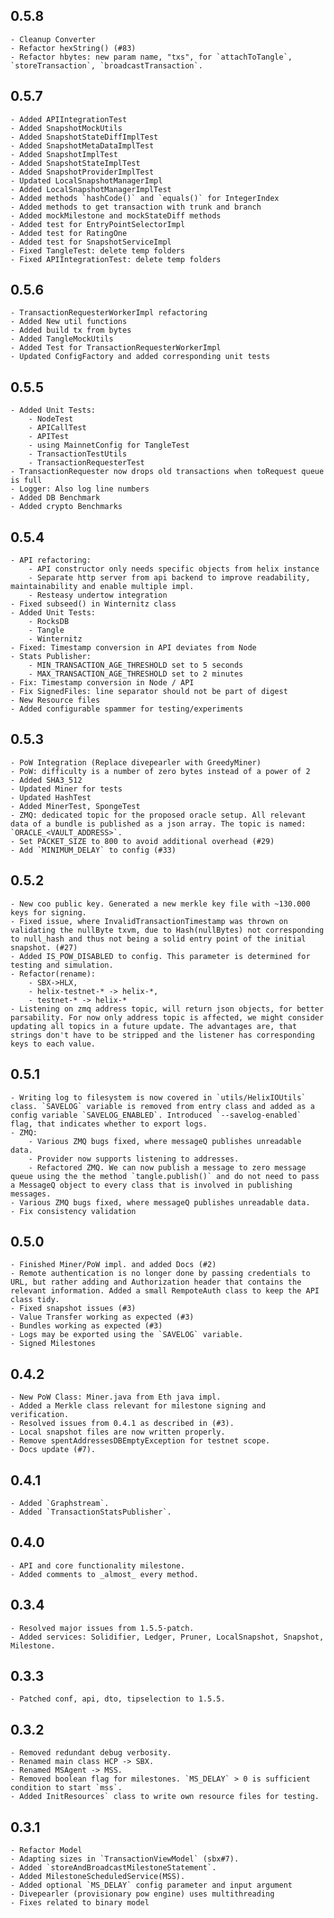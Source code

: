 ## 0.5.8
    - Cleanup Converter
    - Refactor hexString() (#83)
    - Refactor hbytes: new param name, "txs", for `attachToTangle`, `storeTransaction`, `broadcastTransaction`.

## 0.5.7
    - Added APIIntegrationTest
    - Added SnapshotMockUtils
    - Added SnapshotStateDiffImplTest
    - Added SnapshotMetaDataImplTest
    - Added SnapshotImplTest
    - Added SnapshotStateImplTest
    - Added SnapshotProviderImplTest
    - Updated LocalSnapshotManagerImpl
    - Added LocalSnapshotManagerImplTest
    - Added methods `hashCode()` and `equals()` for IntegerIndex
    - Added methods to get transaction with trunk and branch
    - Added mockMilestone and mockStateDiff methods
    - Added test for EntryPointSelectorImpl
    - Added test for RatingOne
    - Added test for SnapshotServiceImpl
    - Fixed TangleTest: delete temp folders
    - Fixed APIIntegrationTest: delete temp folders
    
## 0.5.6
    - TransactionRequesterWorkerImpl refactoring
    - Added New util functions
    - Added build tx from bytes
    - Added TangleMockUtils
    - Added Test for TransactionRequesterWorkerImpl
    - Updated ConfigFactory and added corresponding unit tests

## 0.5.5
    - Added Unit Tests:
        - NodeTest
        - APICallTest
        - APITest
        - using MainnetConfig for TangleTest
        - TransactionTestUtils
        - TransactionRequesterTest
    - TransactionRequester now drops old transactions when toRequest queue is full
    - Logger: Also log line numbers
    - Added DB Benchmark
    - Added crypto Benchmarks

## 0.5.4
    - API refactoring:
        - API constructor only needs specific objects from helix instance
        - Separate http server from api backend to improve readability, maintainability and enable multiple impl.
        - Resteasy undertow integration
    - Fixed subseed() in Winternitz class
    - Added Unit Tests:
        - RocksDB
        - Tangle
        - Winternitz
    - Fixed: Timestamp conversion in API deviates from Node
    - Stats Publisher:
        - MIN_TRANSACTION_AGE_THRESHOLD set to 5 seconds
        - MAX_TRANSACTION_AGE_THRESHOLD set to 2 minutes
    - Fix: Timestamp conversion in Node / API
    - Fix SignedFiles: line separator should not be part of digest
    - New Resource files
    - Added configurable spammer for testing/experiments

## 0.5.3
    - PoW Integration (Replace divepearler with GreedyMiner)
    - PoW: difficulty is a number of zero bytes instead of a power of 2
    - Added SHA3_512
    - Updated Miner for tests
    - Updated HashTest
    - Added MinerTest, SpongeTest
    - ZMQ: dedicated topic for the proposed oracle setup. All relevant data of a bundle is published as a json array. The topic is named: `ORACLE_<VAULT_ADDRESS>`.
    - Set PACKET_SIZE to 800 to avoid additional overhead (#29)
    - Add `MINIMUM_DELAY` to config (#33)

## 0.5.2
    - New coo public key. Generated a new merkle key file with ~130.000 keys for signing.
    - Fixed issue, where InvalidTransactionTimestamp was thrown on validating the nullByte txvm, due to Hash(nullBytes) not corresponding to null_hash and thus not being a solid entry point of the initial snapshot. (#27)
    - Added IS_POW_DISABLED to config. This parameter is determined for testing and simulation.
    - Refactor(rename):
        - SBX->HLX,
        - helix-testnet-* -> helix-*,
        - testnet-* -> helix-*
    - Listening on zmq address topic, will return json objects, for better parsability. For now only address topic is affected, we might consider updating all topics in a future update. The advantages are, that strings don't have to be stripped and the listener has corresponding keys to each value.  

## 0.5.1
    - Writing log to filesystem is now covered in `utils/HelixIOUtils` class. `SAVELOG` variable is removed from entry class and added as a config variable `SAVELOG_ENABLED`. Introduced `--savelog-enabled` flag, that indicates whether to export logs.
    - ZMQ:
        - Various ZMQ bugs fixed, where messageQ publishes unreadable data.
        - Provider now supports listening to addresses.
        - Refactored ZMQ. We can now publish a message to zero message queue using the the method `tangle.publish()` and do not need to pass a MessageQ object to every class that is involved in publishing messages.
    - Various ZMQ bugs fixed, where messageQ publishes unreadable data.
    - Fix consistency validation

## 0.5.0
    - Finished Miner/PoW impl. and added Docs (#2)
    - Remote authentication is no longer done by passing credentials to URL, but rather adding and Authorization header that contains the relevant information. Added a small RempoteAuth class to keep the API class tidy.
    - Fixed snapshot issues (#3)
    - Value Transfer working as expected (#3)
    - Bundles working as expected (#3)
    - Logs may be exported using the `SAVELOG` variable.
    - Signed Milestones

## 0.4.2
    - New PoW Class: Miner.java from Eth java impl.
    - Added a Merkle class relevant for milestone signing and verification.
    - Resolved issues from 0.4.1 as described in (#3).
    - Local snapshot files are now written properly.
    - Remove spentAddressesDBEmptyException for testnet scope.
    - Docs update (#7).

## 0.4.1
    - Added `Graphstream`.
    - Added `TransactionStatsPublisher`.

## 0.4.0
    - API and core functionality milestone.
    - Added comments to _almost_ every method.

## 0.3.4
    - Resolved major issues from 1.5.5-patch.
    - Added services: Solidifier, Ledger, Pruner, LocalSnapshot, Snapshot, Milestone.

## 0.3.3
    - Patched conf, api, dto, tipselection to 1.5.5.

## 0.3.2
    - Removed redundant debug verbosity.
    - Renamed main class HCP -> SBX.
    - Renamed MSAgent -> MSS.
    - Removed boolean flag for milestones. `MS_DELAY` > 0 is sufficient condition to start `mss`.
    - Added InitResources` class to write own resource files for testing.

## 0.3.1
    - Refactor Model
    - Adapting sizes in `TransactionViewModel` (sbx#7).
    - Added `storeAndBroadcastMilestoneStatement`.
    - Added MilestoneScheduledService(MSS).
    - Added optional `MS_DELAY` config parameter and input argument
    - Divepearler (provisionary pow engine) uses multithreading
    - Fixes related to binary model
